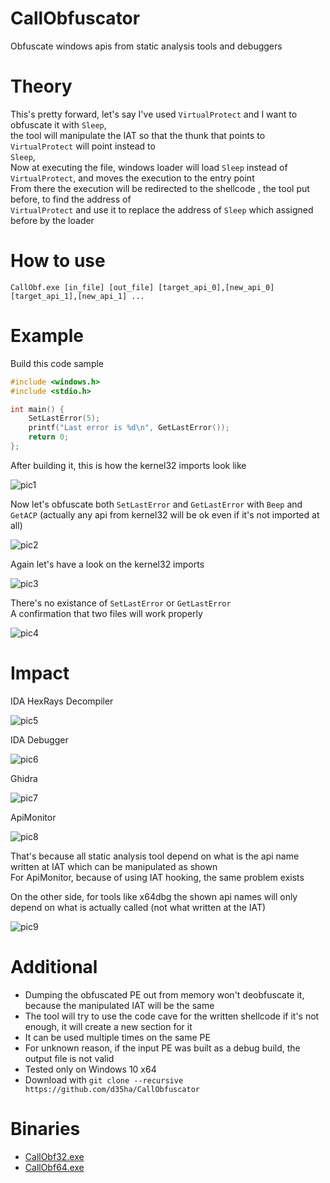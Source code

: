 # CallObfuscator
Obfuscate windows apis from static analysis tools and debuggers
# Theory
This's pretty forward, let's say I've used `VirtualProtect` and I want to obfuscate it with `Sleep`,</br>
the tool will manipulate the IAT so that the thunk that points to `VirtualProtect` will point instead to</br>
`Sleep`,</br>
Now at executing the file, windows loader will load `Sleep` instead of `VirtualProtect`, and moves the execution to the entry point</br>
From there the execution will be redirected to the shellcode , the tool put before, to find the address of</br>
`VirtualProtect` and use it to replace the address of `Sleep` which assigned before by the loader</br>
# How to use
`CallObf.exe [in_file] [out_file] [target_api_0],[new_api_0] [target_api_1],[new_api_1] ...`</br>
# Example
Build this code sample</br>
```c++
#include <windows.h>
#include <stdio.h>

int main() {
	SetLastError(5);
	printf("Last error is %d\n", GetLastError());
	return 0;
};
```

After building it, this is how the kernel32 imports look like</br>

![pic1](https://github.com/d35ha/CallObfuscator/blob/master/Images/pic1.PNG)</br>

Now let's obfuscate both `SetLastError` and `GetLastError` with `Beep` and `GetACP` (actually any api from kernel32 will be ok even if it's not imported at all)</br>

![pic2](https://github.com/d35ha/CallObfuscator/blob/master/Images/pic2.PNG)</br>

Again let's have a look on the kernel32 imports</br>

![pic3](https://github.com/d35ha/CallObfuscator/blob/master/Images/pic3.PNG)</br>

There's no existance of `SetLastError` or `GetLastError`</br>
A confirmation that two files will work properly</br>

![pic4](https://github.com/d35ha/CallObfuscator/blob/master/Images/pic4.PNG)</br>

# Impact

IDA HexRays Decompiler</br>

![pic5](https://github.com/d35ha/CallObfuscator/blob/master/Images/pic5.PNG)</br>

IDA Debugger</br>

![pic6](https://github.com/d35ha/CallObfuscator/blob/master/Images/pic6.PNG)</br>

Ghidra</br>

![pic7](https://github.com/d35ha/CallObfuscator/blob/master/Images/pic7.PNG)</br>

ApiMonitor</br>

![pic8](https://github.com/d35ha/CallObfuscator/blob/master/Images/pic8.PNG)</br>

That's because all static analysis tool depend on what is the api name written at IAT which can be manipulated as shown</br>
For ApiMonitor, because of using IAT hooking, the same problem exists</br>

On the other side, for tools like x64dbg the shown api names will only depend on what is actually called (not what written at the IAT)</br>

![pic9](https://github.com/d35ha/CallObfuscator/blob/master/Images/pic9.PNG)</br>

# Additional
* Dumping the obfuscated PE out from memory won't deobfuscate it, because the manipulated IAT will be the same</br>
* The tool will try to use the code cave for the written shellcode if it's not enough, it will create a new section for it</br>
* It can be used multiple times on the same PE</br>
* For unknown reason, if the input PE was built as a debug build, the output file is not valid</br>
* Tested only on Windows 10 x64</br>
* Download with `git clone --recursive https://github.com/d35ha/CallObfuscator`</br>

# Binaries
* [CallObf32.exe](https://github.com/d35ha/CallObfuscator/raw/master/Binaries/CallObf32.exe)</br>
* [CallObf64.exe](https://github.com/d35ha/CallObfuscator/raw/master/Binaries/CallObf64.exe)</br>
